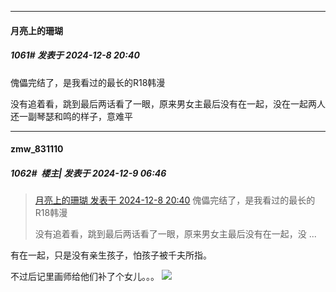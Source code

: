 ﻿
*****

####  月亮上的珊瑚  
##### 1061#       发表于 2024-12-8 20:40

傀儡完结了，是我看过的最长的R18韩漫

没有追着看，跳到最后两话看了一眼，原来男女主最后没有在一起，没在一起两人还一副琴瑟和鸣的样子，意难平


*****

####  zmw_831110  
##### 1062#         楼主| 发表于 2024-12-9 06:46

<blockquote><a href="httphttps://bbs.saraba1st.com/2b/forum.php?mod=redirect&amp;goto=findpost&amp;pid=66875584&amp;ptid=1960692" target="_blank">月亮上的珊瑚 发表于 2024-12-8 20:40</a>
傀儡完结了，是我看过的最长的R18韩漫

没有追着看，跳到最后两话看了一眼，原来男女主最后没有在一起，没 ...</blockquote>
有在一起，只是没有亲生孩子，怕孩子被千夫所指。

不过后记里画师给他们补了个女儿。。。
<img src="https://p.sda1.dev/20/2152a975b757d84b0ce40ada098426e2/image.jpg" referrerpolicy="no-referrer">

